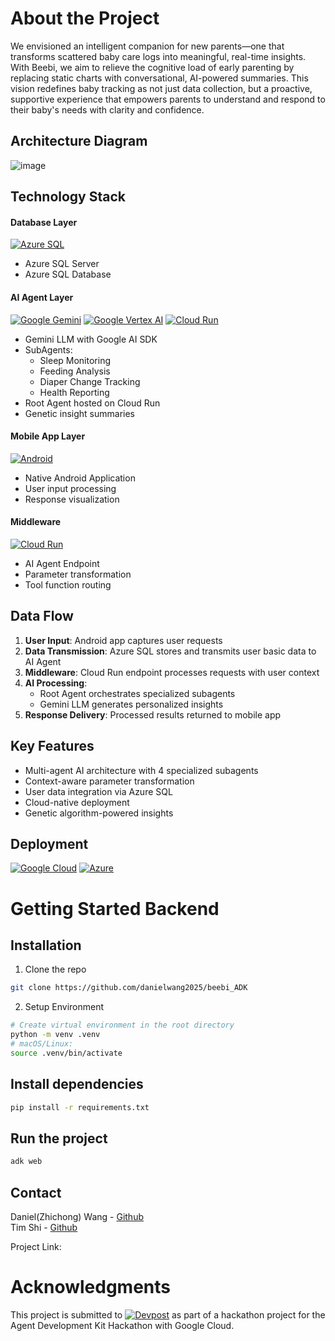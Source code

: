 # About the Project
We envisioned an intelligent companion for new parents—one that transforms scattered baby care logs into meaningful, real-time insights. With Beebi, we aim to relieve the cognitive load of early parenting by replacing static charts with conversational, AI-powered summaries. This vision redefines baby tracking as not just data collection, but a proactive, supportive experience that empowers parents to understand and respond to their baby's needs with clarity and confidence.

## Architecture Diagram
![image](https://github.com/user-attachments/assets/e8dcf3f8-3cbe-4ae6-b00f-ab3c55af6fb7)

## Technology Stack

#### Database Layer
[![Azure SQL](https://img.shields.io/badge/Microsoft%20Azure%20SQL-0089D6?style=for-the-badge&logo=microsoft-azure&logoColor=white)](https://azure.microsoft.com/en-us/products/azure-sql/)
- Azure SQL Server
- Azure SQL Database

#### AI Agent Layer
[![Google Gemini](https://img.shields.io/badge/Gemini-4285F4?style=for-the-badge&logo=googleai&logoColor=white)](https://deepmind.google/technologies/gemini/)
[![Google Vertex AI](https://img.shields.io/badge/Vertex%20AI-4285F4?style=for-the-badge&logo=googlecloud&logoColor=white)](https://cloud.google.com/vertex-ai)
[![Cloud Run](https://img.shields.io/badge/Google%20Cloud%20Run-4285F4?style=for-the-badge&logo=googlecloud&logoColor=white)](https://cloud.google.com/run)
- Gemini LLM with Google AI SDK
- SubAgents:
  - Sleep Monitoring
  - Feeding Analysis
  - Diaper Change Tracking
  - Health Reporting
- Root Agent hosted on Cloud Run
- Genetic insight summaries

#### Mobile App Layer
[![Android](https://img.shields.io/badge/Android-3DDC84?style=for-the-badge&logo=android&logoColor=white)](https://developer.android.com/)
- Native Android Application
- User input processing
- Response visualization

#### Middleware
[![Cloud Run](https://img.shields.io/badge/Google%20Cloud%20Run-4285F4?style=for-the-badge&logo=googlecloud&logoColor=white)](https://cloud.google.com/run)
- AI Agent Endpoint
- Parameter transformation
- Tool function routing

## Data Flow
1. **User Input**: Android app captures user requests
2. **Data Transmission**: Azure SQL stores and transmits user basic data to AI Agent
3. **Middleware**: Cloud Run endpoint processes requests with user context
4. **AI Processing**:
   - Root Agent orchestrates specialized subagents
   - Gemini LLM generates personalized insights
5. **Response Delivery**: Processed results returned to mobile app

## Key Features
- Multi-agent AI architecture with 4 specialized subagents
- Context-aware parameter transformation
- User data integration via Azure SQL
- Cloud-native deployment
- Genetic algorithm-powered insights

## Deployment
[![Google Cloud](https://img.shields.io/badge/Google%20Cloud-4285F4?style=for-the-badge&logo=googlecloud&logoColor=white)](https://cloud.google.com)
[![Azure](https://img.shields.io/badge/Microsoft%20Azure-0078D4?style=for-the-badge&logo=microsoft-azure&logoColor=white)](https://azure.microsoft.com)


# Getting Started Backend
## Installation
1. Clone the repo
```bash
git clone https://github.com/danielwang2025/beebi_ADK 
```
2. Setup Environment
```bash
# Create virtual environment in the root directory
python -m venv .venv
# macOS/Linux:
source .venv/bin/activate
```
## Install dependencies
```bash
pip install -r requirements.txt
```
## Run the project
```bash
adk web
```

## Contact

Daniel(Zhichong) Wang - [Github](https://github.com/danielwang2025)  
Tim Shi - [Github](https://github.com/TIMXSHI)  

Project Link: 


# Acknowledgments
This project is submitted to [![Devpost][devpost]][devpost-url] as part of a hackathon project for the Agent Development Kit Hackathon with Google Cloud.

[devpost]: https://img.shields.io/badge/Devpost-003E54?style=for-the-badge&logo=Devpost&logoColor=white
[devpost-url]: https://googlecloudmultiagents.devpost.com/?ref_feature=challenge&ref_medium=discover&_gl=1*yi86ui*_gcl_au*MTE3ODA4Njc5Ni4xNzUwNDcwNzUz*_ga*MzY4MDAwNTk4LjE3NTA0NzA3NTM.*_ga_0YHJK3Y10M*czE3NTA0NzA3NTIkbzEkZzEkdDE3NTA0NzI0MDgkajQ5JGwwJGgw
